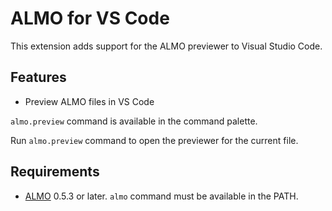 # ALMO for VS Code

This extension adds support for the ALMO previewer to Visual Studio Code.

## Features

- Preview ALMO files in VS Code

`almo.preview` command is available in the command palette.

Run `almo.preview` command to open the previewer for the current file.

## Requirements

- [ALMO](https://github.com/abap34/ALMO) 0.5.3 or later. `almo` command must be available in the PATH.


